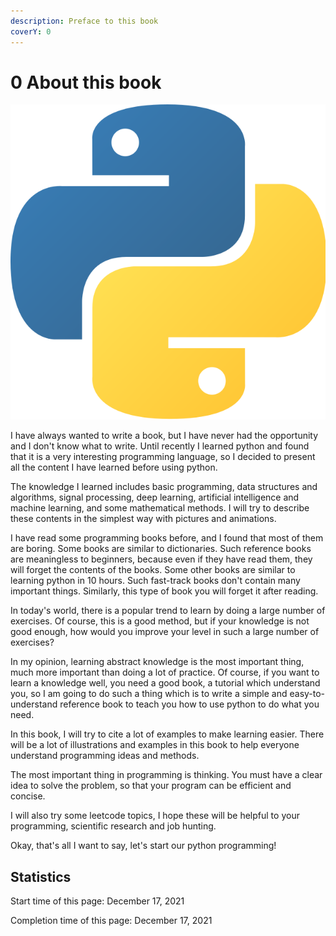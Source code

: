 ```yaml
---
description: Preface to this book
coverY: 0
---
```


# 0 About this book

![python logo](.gitbook/assets/python.png)

I have always wanted to write a book, but I have never had the opportunity and I don't know what to write. Until recently I learned python and found that it is a very interesting programming language, so I decided to present all the content I have learned before using python.

The knowledge I learned includes basic programming, data structures and algorithms, signal processing, deep learning, artificial intelligence and machine learning, and some mathematical methods. I will try to describe these contents in the simplest way with pictures and animations.

I have read some programming books before, and I found that most of them are boring. Some books are similar to dictionaries. Such reference books are meaningless to beginners, because even if they have read them, they will forget the contents of the books. Some other books are similar to learning python in 10 hours. Such fast-track books don't contain many important things. Similarly, this type of book you will forget it after reading.

In today's world, there is a popular trend to learn by doing a large number of exercises. Of course, this is a good method, but if your knowledge is not good enough, how would you improve your level in such a large number of exercises?

In my opinion, learning abstract knowledge is the most important thing, much more important than doing a lot of practice. Of course, if you want to learn a knowledge well, you need a good book, a tutorial which understand you, so I am going to do such a thing which is to write a simple and easy-to-understand reference book to teach you how to use python to do what you need.

In this book, I will try to cite a lot of examples to make learning easier. There will be a lot of illustrations and examples in this book to help everyone understand programming ideas and methods.

The most important thing in programming is thinking. You must have a clear idea to solve the problem, so that your program can be efficient and concise.

I will also try some leetcode topics, I hope these will be helpful to your programming, scientific research and job hunting.

Okay, that's all I want to say, let's start our python programming!

## Statistics

Start time of this page: December 17, 2021

Completion time of this page: December 17, 2021
